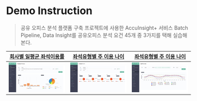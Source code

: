 # Demo Instruction
> 공유 오피스 분석 플랫폼 구축 프로젝트에 사용한 AccuInsight+ 서비스 Batch Pipeline, Data Insight를 공유오피스 분석 요건 45개 중 3가지를 택해 실습해본다.
  
| [회사별 일평균 좌석이용률](scenario_1.md) | [좌석유형별 주 이용 나이](scenario_2.md) | [좌석유형별 주 이용 나이](scenario_3.md) |
|---|:---:|---|
| ![ex_screenshot](./img/scenario1.png) | ![ex_screenshot](./img/scenario2.png) | ![ex_screenshot](./img/scenario3.png) |
